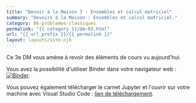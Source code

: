 ```yaml
---
title: "Devoir à la Maison 3 - Ensembles et calcul matriciel"
summary: "Devoirs à la Maison : Ensembles et calcul matriciel."
category: 06-problemes-classiques
permalink: "{{ category }}/dm-03.html"
url: "{{ url_prefix }}/{{ permalink }}"
layout: layouts/site.njk
---
```


Ce 3e DM vous amène à revoir des éléments de cours vu aujourd'hui.

Vous avez la possibilité d'utiliser Binder dans votre navigateur web : <a href="https://mybinder.org/v2/gh/loic-yvonnet/algo-appliquee/master?filepath=cours%2F06-problemes-classiques%2Fhomework-03.ipynb"><img class="inline" src="https://mybinder.org/badge_logo.svg" alt="Binder"></a>.

Vous pouvez également télécharger le carnet Jupyter et l'ouvrir sur votre machine avec Visual Studio Code : [lien de téléchargement](https://github.com/loic-yvonnet/algo-appliquee/raw/master/cours/06-problemes-classiques/homework-03.ipynb).